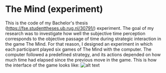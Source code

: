# The Mind (experiment)
This is the code of my Bachelor's thesis (https://fse.studenttheses.ub.rug.nl/30791/) experiment. The goal of my research was to investigate how well the subjective time perception corresponds to the objective passage of time during strategic interaction in the game The Mind. For that reason, I designed an experiment in which each participant played six games of The Mind with the computer. The computer followed a predefined strategy, and its actions depended on how much time had elapsed since the previous move in the game. This is how the interface of the game looks like:
![alt text](https://github.com/kalinamariasz/The-Mind-experiment/blob/main/the%20mind%20interface.png)
